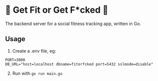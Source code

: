# 💪 Get Fit or Get F\*cked 🤬

The backend server for a social fitness tracking app, written in Go.

## Usage

1. Create a .env file, eg:

```
PORT=3000
DB_URL="host=localhost dbname=fitorfcked port=5432 sslmode=disable"
```

2. Run with `go run main.go`
